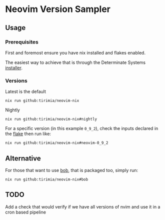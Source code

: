 # Neovim Version Sampler

## Usage

### Prerequisites
First and foremost ensure you have nix installed and flakes enabled.

The easiest way to achieve that is through the Determinate Systems [installer](https://github.com/DeterminateSystems/nix-installer).

### Versions
Latest is the default
```shell
nix run github:tirimia/neovim-nix
```
Nightly
```shell
nix run github:tirimia/neovim-nix#nightly
```
For a specific version (in this example `0_9_2`), check the inputs declared in the [flake](./flake.nix) then run like:
```shell
nix run github:tirimia/neovim-nix#neovim-0_9_2
```

## Alternative
For those that want to use [bob](https://github.com/MordechaiHadad/bob), that is packaged too, simply run:
```shell
nix run github:tirimia/neovim-nix#bob
```

## TODO
Add a check that would verify if we have all versions of nvim and use it in a cron based pipeline
